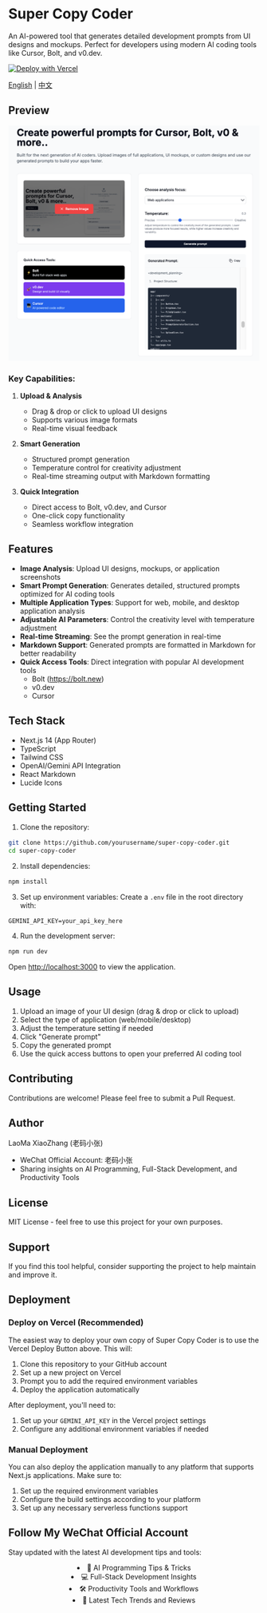 # Super Copy Coder

An AI-powered tool that generates detailed development prompts from UI designs and mockups. Perfect for developers using modern AI coding tools like Cursor, Bolt, and v0.dev.

[![Deploy with Vercel](https://vercel.com/button)](https://vercel.com/new/clone?repository-url=https%3A%2F%2Fgithub.com%2Fbravekingzhang%2Fcopy-coder&env=GEMINI_API_KEY&envDescription=API%20key%20required%20for%20Gemini%20API%20access&envLink=https%3A%2F%2Fmakersuite.google.com%2Fapp%2Fapikey&demo-title=Super%20Copy%20Coder&demo-description=AI-powered%20prompt%20generator%20for%20developers&demo-url=https%3A%2F%2Fsuper-copy-coder.vercel.app)

[English](./README.md) | [中文](./README_CN.md)

## Preview

![Super Copy Coder Preview](./artificial/screen.jpg)

### Key Capabilities:

1. **Upload & Analysis**
   - Drag & drop or click to upload UI designs
   - Supports various image formats
   - Real-time visual feedback

2. **Smart Generation**
   - Structured prompt generation
   - Temperature control for creativity adjustment
   - Real-time streaming output with Markdown formatting

3. **Quick Integration**
   - Direct access to Bolt, v0.dev, and Cursor
   - One-click copy functionality
   - Seamless workflow integration

## Features

- **Image Analysis**: Upload UI designs, mockups, or application screenshots
- **Smart Prompt Generation**: Generates detailed, structured prompts optimized for AI coding tools
- **Multiple Application Types**: Support for web, mobile, and desktop application analysis
- **Adjustable AI Parameters**: Control the creativity level with temperature adjustment
- **Real-time Streaming**: See the prompt generation in real-time
- **Markdown Support**: Generated prompts are formatted in Markdown for better readability
- **Quick Access Tools**: Direct integration with popular AI development tools
  - Bolt (https://bolt.new)
  - v0.dev
  - Cursor

## Tech Stack

- Next.js 14 (App Router)
- TypeScript
- Tailwind CSS
- OpenAI/Gemini API Integration
- React Markdown
- Lucide Icons

## Getting Started

1. Clone the repository:
```bash
git clone https://github.com/yourusername/super-copy-coder.git
cd super-copy-coder
```

2. Install dependencies:
```bash
npm install
```

3. Set up environment variables:
Create a `.env` file in the root directory with:
```env
GEMINI_API_KEY=your_api_key_here
```

4. Run the development server:
```bash
npm run dev
```

Open [http://localhost:3000](http://localhost:3000) to view the application.

## Usage

1. Upload an image of your UI design (drag & drop or click to upload)
2. Select the type of application (web/mobile/desktop)
3. Adjust the temperature setting if needed
4. Click "Generate prompt"
5. Copy the generated prompt
6. Use the quick access buttons to open your preferred AI coding tool

## Contributing

Contributions are welcome! Please feel free to submit a Pull Request.

## Author

LaoMa XiaoZhang (老码小张)
- WeChat Official Account: 老码小张
- Sharing insights on AI Programming, Full-Stack Development, and Productivity Tools

## License

MIT License - feel free to use this project for your own purposes.

## Support

If you find this tool helpful, consider supporting the project to help maintain and improve it.

## Deployment

### Deploy on Vercel (Recommended)

The easiest way to deploy your own copy of Super Copy Coder is to use the Vercel Deploy Button above. This will:

1. Clone this repository to your GitHub account
2. Set up a new project on Vercel
3. Prompt you to add the required environment variables
4. Deploy the application automatically

After deployment, you'll need to:
1. Set up your `GEMINI_API_KEY` in the Vercel project settings
2. Configure any additional environment variables if needed

### Manual Deployment

You can also deploy the application manually to any platform that supports Next.js applications. Make sure to:
1. Set up the required environment variables
2. Configure the build settings according to your platform
3. Set up any necessary serverless functions support


## Follow My WeChat Official Account

Stay updated with the latest AI development tips and tools:

<div align="center">
    <li>🤖 AI Programming Tips & Tricks</li>
    <li>💻 Full-Stack Development Insights</li>
    <li>🛠️ Productivity Tools and Workflows</li>
    <li>🚀 Latest Tech Trends and Reviews</li>
  </ul>
</div>
